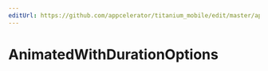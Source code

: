 ```yaml
---
editUrl: https://github.com/appcelerator/titanium_mobile/edit/master/apidoc/Titanium/UI/AnimatedOptions.yml
---
```

# AnimatedWithDurationOptions

<TypeHeader/>

<ApiDocs/>
